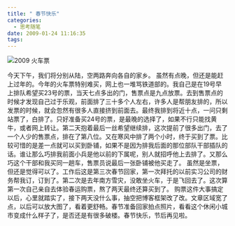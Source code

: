 ```yaml
---
title: " 春节快乐"
categories:
  - 思考随笔
date: 2009-01-24 11:16:35
tags:
---
```


![2009 火车票](../../../images/2009/01/2009.jpg "2009火车票") 

今天下午，我们将分别从陆，空两路奔向各自的家乡。 虽然有点晚，但还是能赶上过年的。今年的火车票特别难买，网上也一堆骂铁道部的。我自己是在19号早上排队希望买23号的票，当天七点多出的门，售票点是九点放票。去到售票点的时候才发现自己过于乐观，前面排了三十多个人左右，许多人是帮朋友排的，所以发票的时候，就会忽然有很多人直接挤到前面去。最终我排到将近十点，一问只剩站票了，白排了。只好准备买24号的票，是最晚的选择了，如果不行只能找黄牛，或者网上转让。第二天抱着最后一丝希望继续排，这次提前了很多出门，去了一个人少的售票点，排在了第八位。又在寒风中排了两个小时，终于买到了票。比较可惜的是差一点就可以买到卧铺，如果不是因为排我后面的那位部队干部插队的话。谁让那么巧排我前面小兵是他以前的下属呢，别人就招呼他上去排了。又那么巧这个干部和我买同一趟车，售票员说最后一张卧铺被他买走了。 虽然是坐票，但还是觉得可以了。工作后这是第三次春节回家，第一次拜托的以前实习公司的财务帮我订，订到了。第二次是去年南方雪灾，没敢坐火车，于是飞回去了。这次算第一次自己亲自去体验春运购票，熬了两天最终还算买到了。 购票这件大事搞定以后，心里就踏实了，接下两天没什么事，抽空把博客框架改了改。文章区域宽了点，以后可以放大图了，看着更舒畅。春节准备回家拍点照片，看看这个休闲小城市变成什么样子了，是否还是有很多破楼。春节快乐，节后再见啦。